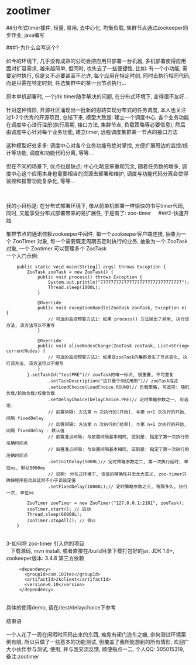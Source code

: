 # zootimer
##分布式timer插件, 轻量, 易用, 去中心化, 均衡负载, 集群节点通过zookeeper同步作业, java编写 

###1-为什么会写这个?
    <br><br>如今的环境下, 几乎没有成熟的公司会把应用只部署一台机器, 多机部署使得应用面对扩容需求, 越来越简单, 但同时, 也失去了一些便捷性, 比如: 有一个小功能, 需要定时执行, 但是又不必要甚至不允许, 每个应用在特定时刻, 同时去执行相同代码, 而是只需在特定时刻, 任选集群中的某一台节点执行...
  <br>  <br>原本单机部署时, 一个jdk timer随手解决的问题, 在分布式环境下, 变得很不友好... 
   <br> <br>针对这种情形, 开源社区涌现出一批新的思路实现分布式的任务调度, 本人也关注过1-2个优秀的开源项目, 总结下来, 模型大致是: 建立一个调度中心, 各个业务功能在调度中心进行注册(执行周期, 接口方法, 集群节点, 负载策略等必要信息), 然后由调度中心针对每个业务功能, 建立timer, 远程调度集群某一节点的接口方法
   <br> <br>这种模型好处多多: 调度中心对各个业务功能有绝对掌控, 方便扩展周边的监控/统计等功能, 调度和功能代码分离, 等等...
   <br> <br>但在不同的场景下, 优点也是缺点: 中心化略显笨重和冗余, 随着任务数的增多, 调度中心这个应用本身也需要相当的资源去部署和维护, 调度与功能代码分离会使得监控和报警功能复杂化, 等等...

    <br><br>我的小目标是: 在分布式部署环境下, 像从前单机部署一样愉快的书写timer代码, 同时, 又能享受分布式部署带来的易扩展性, 于是有了: zoo-timer
    
###2-快速开始
<br><br>集群节点的通讯依赖zookeeper中间件, 每一个zookeeper客户端连接, 抽象为一个 ZooTimer 对象, 每一个需要既定周期去定时执行的业务, 抽象为一个 ZooTask 对象, 一个 Zootimer 可以管理多个 ZooTask
<br>一个入门示例:
```
	public static void main(String[] args) throws Exception {
		ZooTask zooTask = new ZooTask() {
			public void process() throws Exception {
				System.out.println("7777777777777777777777777777777");
				Thread.sleep(1000L);
			}

			@Override
			public void exceptionHandle(ZooTask zooTask, Exception e) {
				// 可选的监控预警方法1: 如果 process() 方法抛出了异常, 执行该方法, 该方法可以不重写
			}

			@Override
			public void aliveNodesChange(ZooTask zooTask, List<String> currentNodes) {
				// 可选的监控预警方法2: 如果该zooTask的集群发生了节点变化, 执行该方法, 该方法可以不重写
			}
		}.setTaskId("testPRE")// zooTask的唯一标识, 很重要, 不可重复
				.setTaskDescription("这只是个测试用例")// zooTask描述
				.setLoadChoice(LoadChoice.ROUND)// 负载策略, 可选项: 随机负载/轮询负载/权重负载
				.setDelayChoice(DelayChoice.PRE)// 定时策略参数之一, 可选项: 
				// 前置间隔: 方法第 n 次执行的[开始], 与第 n+1 次执行的开始, 间隔 fixedDelay 
				// 后置间隔: 方法第 n 次执行的[结束], 与第 n+1 次执行的开始, 间隔 fixedDelay - 默认值
				// 前置准点间隔: 与前置间隔基本相同, 区别是: 指定了第一次执行的准确时间点
				// 后置准点间隔: 与后置间隔基本相同, 区别是: 指定了第一次执行的准确时间点
				.setInitDelay(5000L)// 定时策略参数之二, 第一次执行延时, 单位ms, 默认5000ms
				// 说明: 分布式环境下, 该值的精确性并无太大意义, zoo-timer只确保程序启动后延时不小于该设定值
				.setFixedDelay(10000L);// 定时策略参数之三, 每隔多久, 执行一次, 单位ms

		ZooTimer zooTimer = new ZooTimer("127.0.0.1:2181", zooTask);
		zooTimer.start(); // 启动
		Thread.sleep(60000L);
		zooTimer.stopAll(); // 停止
	}
```
<br>3-如何将 zoo-timer 引入你的项目
<br>   下载源码, mvn install, 或者直接在/build目录下载打包好的jar, JDK 1.6+, zookeeper版本: 3.4.8 第三方依赖
```
     <dependency>
       <groupId>com.101tec</groupId>
       <artifactId>zkclient</artifactId>
       <version>0.10</version>
     </dependency>
```
<br>具体的使用demo, 请在/test/delaychoice下参考
<br><br>结束语
<br><br>  一个人花了一周在闲暇时间码出来的东西, 难免有闭门造车之嫌, 奈何测试环境案例有限, 所以只做了一些基本的功能测试, 但覆盖了我所能想到的所有情形, 欢迎广大小伙伴参与测试, 使用, 并与我交流反馈, 顺便指点一二, 个人QQ: 305015319, 备注:zootimer
 <br>
